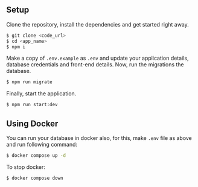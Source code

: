 ## Setup

Clone the repository, install the dependencies and get started right away.

```bash
$ git clone <code_url>
$ cd <app_name>
$ npm i
```

Make a copy of `.env.example` as `.env` and update your application details, database credentials and front-end details. Now, run the migrations the database.

```bash
$ npm run migrate
```

Finally, start the application.

```bash
$ npm run start:dev
```

## Using Docker

You can run your database in docker also, for this, make `.env` file as above and run following command:

```bash
$ docker compose up -d
```

To stop docker:

```bash
$ docker compose down
```
